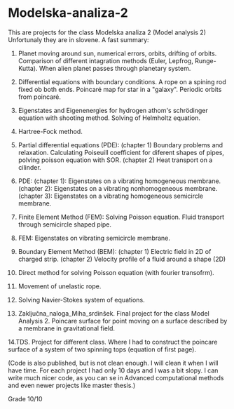 # Modelska-analiza-2

This are projects for the class Modelska analiza 2 (Model analysis 2)
Unfortunaly they are in slovene. A fast summary:
1. Planet moving around sun, numerical errors, orbits, drifting of orbits. Comparison of different intagration methods (Euler, Lepfrog, Runge-Kutta). When alien planet passes through planetary system.
2. Differential equations with boundary conditions. A rope on a spining rod fixed ob both ends. Poincaré map for star in a "galaxy". Periodic orbits from poincaré.
3. Eigenstates and Eigenenergies for hydrogen athom's schrödinger equation with shooting method. Solving of Helmholtz equation.
4. Hartree-Fock method.
5. Partial differential equations (PDE): (chapter 1) Boundary problems and relaxation. Calculating Poiseuill coefficient for diferent                                             shapes of pipes, polving poisson equation with SOR.
                                         (chapter 2) Heat transport on a cilinder.
6. PDE: (chapter 1): Eigenstates on a vibrating homogeneous membrane.
        (chapter 2): Eigenstates on a vibrating nonhomogeneous membrane.
        (chapter 3): Eigenstates on a vibrating homogeneous semicircle membrane.
7. Finite Element Method (FEM): Solving Poisson equation. Fluid transport through semicircle shaped pipe.
8. FEM: Eigenstates on vibrating semicircle membrane.
9. Boundary Element Method (BEM): (chapter 1) Electric field in 2D of charged strip.
                                  (chapter 2) Velocity profile of a fluid around a shape (2D)
10. Direct method for solving Poisson equation (with fourier transofrm).
11. Movement of unelastic rope.
12. Solving Navier-Stokes system of equations.

13. Zaključna_naloga_Miha_srdinšek.
Final project for the class Model Analysis 2. Poincare surface for point moving on a surface described by a membrane in gravitational field.

14.TDS.
Project for different class. Where I had to construct the poincare surface of a system of two spinning tops (equation of first page).




(Code is also published, but is not clean enough. I will clean it when I will have time. For each project I had only 10 days and I was a bit slopy. I can write much nicer code, as you can se in Advanced computational methods and even newer projects like master thesis.)

Grade 10/10
